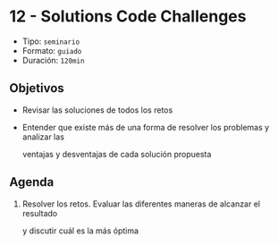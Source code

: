 # 12 - Solutions Code Challenges

* Tipo: `seminario`
* Formato: `guiado`
* Duración: `120min`

## Objetivos

* Revisar las soluciones de todos los retos
* Entender que existe más de una forma de resolver los problemas y analizar las

  ventajas y desventajas de cada solución propuesta

## Agenda

1. Resolver los retos. Evaluar las diferentes maneras de alcanzar el resultado

   y discutir cuál es la más óptima

